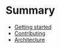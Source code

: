 # Summary

- [Getting started](./getting_started.md)
- [Contributing](./contributing.md)
- [Architecture](./architecture.md)
